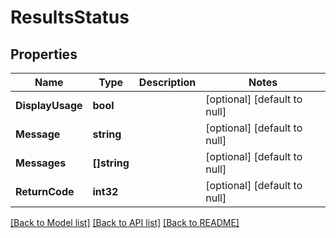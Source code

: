 # ResultsStatus

## Properties
Name | Type | Description | Notes
------------ | ------------- | ------------- | -------------
**DisplayUsage** | **bool** |  | [optional] [default to null]
**Message** | **string** |  | [optional] [default to null]
**Messages** | **[]string** |  | [optional] [default to null]
**ReturnCode** | **int32** |  | [optional] [default to null]

[[Back to Model list]](../README.md#documentation-for-models) [[Back to API list]](../README.md#documentation-for-api-endpoints) [[Back to README]](../README.md)

